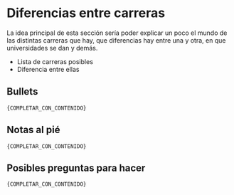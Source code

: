 # Diferencias entre carreras
La idea principal de esta sección sería poder explicar un poco el mundo de las distintas carreras que hay, que diferencias hay entre una y otra, en que universidades se dan y demás.
- Lista de carreras posibles
- Diferencia entre ellas

## Bullets
`{COMPLETAR_CON_CONTENIDO}`

## Notas al pié
`{COMPLETAR_CON_CONTENIDO}`

## Posibles preguntas para hacer
`{COMPLETAR_CON_CONTENIDO}`